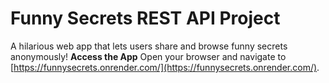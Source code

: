 # Funny Secrets REST API Project
A hilarious web app that lets users share and browse funny secrets anonymously! 
 **Access the App**
 Open your browser and navigate to [https://funnysecrets.onrender.com/](https://funnysecrets.onrender.com/).












